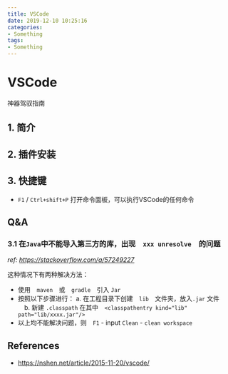 ```yaml
---
title: VSCode
date: 2019-12-10 10:25:16
categories:
- Something
tags:
- Something
---
```


# VSCode

神器驾驭指南

## 1. 简介

## 2. 插件安装

## 3. 快捷键

- `F1` / `Ctrl+shift+P` 打开命令面板，可以执行VSCode的任何命令

## Q&A

### 3.1 在`Java`中不能导入第三方的库，出现　`xxx unresolve`　的问题

*ref: https://stackoverflow.com/a/57249227*

这种情况下有两种解决方法：

- 使用　`maven`　或　`gradle`　引入 `Jar`
- 按照以下步骤进行： a. 在工程目录下创建　`lib`　文件夹，放入`.jar` 文件 　b. 新建 `.classpath` 在其中　`<classpathentry kind="lib" path="lib/xxxx.jar"/>`
- 以上均不能解决问题，则　`F1` - input `Clean` - `clean workspace`

## References

- https://nshen.net/article/2015-11-20/vscode/
